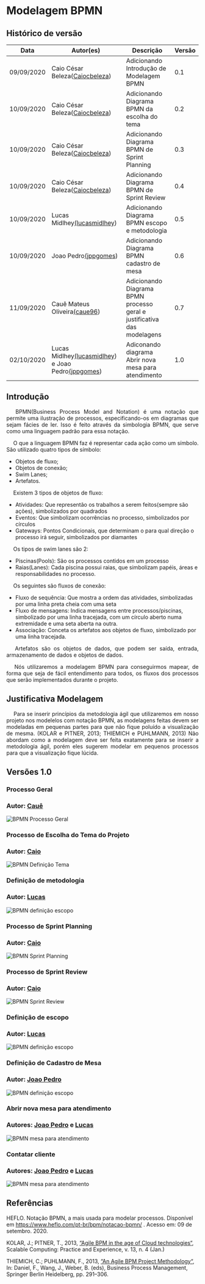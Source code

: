 


# Modelagem BPMN

## Histórico de versão

<table>
  <thead>
    <tr>
      <th>Data</th>
           <th>Autor(es)</th>
      <th>Descrição</th>
      <th>Versão</th>
    </tr>
  </thead>
  <tbody>
    <tr>
      <td>09/09/2020</td>
      <td>Caio César Beleza(<a target="blank" href="https://github.com/Caiocbeleza">Caiocbeleza</a>)</td>
      <td>Adicionando Introdução de Modelagem BPMN</td>
      <td>
        0.1
      </td>
    </tr>
    <tr>
      <td>10/09/2020</td>
      <td>Caio César Beleza(<a target="blank" href="https://github.com/Caiocbeleza">Caiocbeleza</a>)</td>
      <td>Adicionando Diagrama BPMN da escolha do tema</td>
      <td>
        0.2
      </td>
    </tr>
    <tr>
      <td>10/09/2020</td>
      <td>Caio César Beleza(<a target="blank" href="https://github.com/Caiocbeleza">Caiocbeleza</a>)</td>
      <td>Adicionando Diagrama BPMN de Sprint Planning</td>
      <td>
        0.3
      </td>
    </tr>
    <tr>
      <td>10/09/2020</td>
      <td>Caio César Beleza(<a target="blank" href="https://github.com/Caiocbeleza">Caiocbeleza</a>)</td>
      <td>Adicionando Diagrama BPMN de Sprint Review</td>
      <td>
        0.4
      </td>
    </tr>
    <tr>
      <td>10/09/2020</td>
      <td>Lucas Midlhey<a target="blank" href="https://github.com/lucasmidlhey">(lucasmidlhey</a>)</td>
      <td>Adicionando Diagrama BPMN escopo e metodologia</td>
      <td>
        0.5
      </td>
    </tr>
    <tr>
      <td>10/09/2020</td>
      <td>Joao Pedro<a target="blank" href="https://github.com/jppgomes">(jppgomes</a>)</td>
      <td>Adicionando Diagrama BPMN cadastro de mesa</td>
      <td>
        0.6
      </td>
    </tr>
    <tr>
      <td>11/09/2020</td>
      <td>Cauê Mateus Oliveira<a target="blank" href="https://github.com/caue96">(caue96</a>)</td>
      <td>Adicionando Diagrama BPMN processo geral e justificativa das modelagens</td>
      <td>
        0.7
      </td>
    </tr>
    <tr>
      <td>02/10/2020</td>
      <td>Lucas Midlhey<a target="blank" href="https://github.com/lucasmidlhey">(lucasmidlhey</a>) e Joao Pedro<a target="blank" href="https://github.com/jppgomes">(jppgomes</a>)</td>
      <td>Adiconando diagrama Abrir nova mesa para atendimento</td>
      <td>
        1.0
      </td>
    </tr>
  </tbody>
</table>

## Introdução
<p align="justify">&emsp;
BPMN(Business Process Model and Notation) é uma notação que permite uma ilustração de processos, especificando-os em diagramas que sejam fácies de ler. Isso é feito através da simbologia BPMN, que serve como uma linguagem padrão para essa notação.</p>
<p align="justify">&emsp;
O que a linguagem BPMN faz é representar cada ação como um símbolo. São utilizado quatro tipos de símbolo:<br>
<ul>
<li>Objetos de fluxo;</li>
<li> Objetos de conexão;</li>
<li> Swim Lanes;</li>
<li>Artefatos.</li>  
</ul>
</p>
<p align="justify">&emsp;
Existem 3 tipos de objetos de fluxo:
<ul>
<li>Atividades: Que representão os trabalhos a serem feitos(sempre são ações), simbolizados por quadrados</li>
<li>Eventos: Que simbolizam ocorrências no processo, simbolizados por círculos</li>
<li>Gateways: Pontos Condicionais, que determinam o para qual direção o processo irá seguir, simbolizados por diamantes</li>
</ul>
</p>

<p align="justify">&emsp;
Os tipos de swim lanes são 2:
<ul>
<li>Piscinas(Pools): São os processos contidos em um processo</li>
<li>Raias(Lanes): Cada piscina possui raias, que simbolizam papéis, áreas e responsabilidades no processo.</li>
</ul>
</p>

<p align="justify">&emsp;
Os seguintes são fluxos de conexão:
<ul>
<li>Fluxo de sequência: Que mostra a ordem das atividades, simbolizadas por uma linha preta cheia com uma seta</li>
<li>Fluxo de mensagens: Indica mensagens entre processos/piscinas, simbolizado por uma linha tracejada, com um círculo aberto numa extremidade e uma seta aberta na outra.</li>
<li>Associação: Conceta os artefatos aos objetos de fluxo, simbolizado por uma linha tracejada.</li>
</ul>
</p>

<p align="justify">&emsp;
Artefatos são os objetos de dados, que podem ser saída, entrada, armazenamento de dados e objetos de dados.
</p>

<p align="justify">&emsp;
Nós utilizaremos a modelagem BPMN para conseguirmos mapear, de forma que seja de fácil entendimento para todos, os fluxos dos processos que serão implementados durante o projeto.
</p>

## Justificativa Modelagem
<p align="justify">&emsp;
Para se inserir princípios da metodologia ágil que utilizaremos em nosso projeto nos modelelos com notação BPMN, as modelagens feitas devem ser modeladas em pequenas partes para que não fique poluído a visualização de mesma. (KOLAR e PITNER, 2013; THIEMICH e PUHLMANN, 2013) Não abordam como a modelagem deve ser feita exatamente para se inserir a metodologia ágil, porém eles sugerem modelar em pequenos processos para que a visualização fique lúcida.
</p>

## Versões 1.0

### Processo Geral

### Autor: [Cauê](https://github.com/caue96)

![BPMN Processo Geral](../images/BPMN/bpmn_processo_geral.png)

### Processo de Escolha do Tema do Projeto

### Autor: [Caio](https://github.com/Caiocbeleza)

![BPMN Definição Tema](../images/BPMN/bpmn_definicao_projeto.png)

### Definição de metodologia

### Autor: [Lucas](https://github.com/lucasmidlhey)

![BPMN definição escopo](../images/BPMN/bpmn_metodologia.png)

### Processo de Sprint Planning

### Autor: [Caio](https://github.com/Caiocbeleza)

![BPMN Sprint Planning](../images/BPMN/bpmn_sprint_planning.png)

### Processo de Sprint Review

### Autor: [Caio](https://github.com/Caiocbeleza)

![BPMN Sprint Review](../images/BPMN/bpmn_sprint_review.png)

### Definição de escopo

### Autor: [Lucas](https://github.com/lucasmidlhey)

![BPMN definição escopo](../images/BPMN/bpmn_escopo.png)


### Definição de Cadastro de Mesa

### Autor: [Joao Pedro](https://github.com/jppgomes)

![BPMN definição escopo](../images/BPMN/processo_abertura_mesa.png)

### Abrir nova mesa para atendimento

### Autores: [Joao Pedro](https://github.com/jppgomes) e [Lucas](https://github.com/lucasmidlhey)

![BPMN mesa para atendimento ](../images/BPMN/mesa_atendimento.png)

### Contatar cliente

### Autores: [Joao Pedro](https://github.com/jppgomes) e [Lucas](https://github.com/lucasmidlhey)

![BPMN mesa para atendimento ](../images/BPMN/contatar_cliente.png)
## Referências

HEFLO. Notação BPMN, a mais usada para modelar processos. Disponível em https://www.heflo.com/pt-br/bpm/notacao-bpmn/ . Acesso em: 09 de setembro. 2020.

KOLAR, J.; PITNER, T., 2013, [“Agile BPM in the age of Cloud technologies“](https://www.scpe.org/index.php/scpe/article/view/810), Scalable Computing: Practice and Experience, v. 13, n. 4 (Jan.)

THIEMICH, C.; PUHLMANN, F., 2013, [“An Agile BPM Project Methodology“](https://link.springer.com/chapter/10.1007/978-3-642-40176-3_25), In: Daniel, F., Wang, J., Weber, B. (eds), Business Process Management,  Springer Berlin Heidelberg, pp. 291–306.
